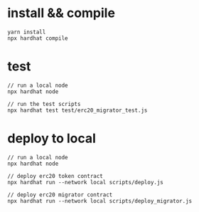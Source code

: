 
# install && compile

```
yarn install
npx hardhat compile

```

# test

```
// run a local node
npx hardhat node 

// run the test scripts
npx hardhat test test/erc20_migrator_test.js
```

# deploy to local

```
// run a local node
npx hardhat node 

// deploy erc20 token contract
npx hardhat run --network local scripts/deploy.js 

// deploy erc20 migrator contract
npx hardhat run --network local scripts/deploy_migrator.js

```
